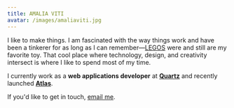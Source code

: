 ```yaml
---
title: AMALIA VITI
avatar: /images/amaliaviti.jpg
---
```


I like to make things. I am fascinated with the way things work and have been a tinkerer for as long as I can remember&mdash;[LEGOS](http://www.aamaliaa.com/post/56397901620/legos-were-are-my-favorite) were and still are my favorite toy. That cool place where technology, design, and creativity intersect is where I like to spend most of my time.

I currently work as a **web applications developer** at **[Quartz](http://www.qz.com)** and recently launched **[Atlas](http://atlas.qz.com)**.

If you'd like to get in touch, <a href="mailto:amalia.viti@gmail.com" target="_blank">email me</a>.

